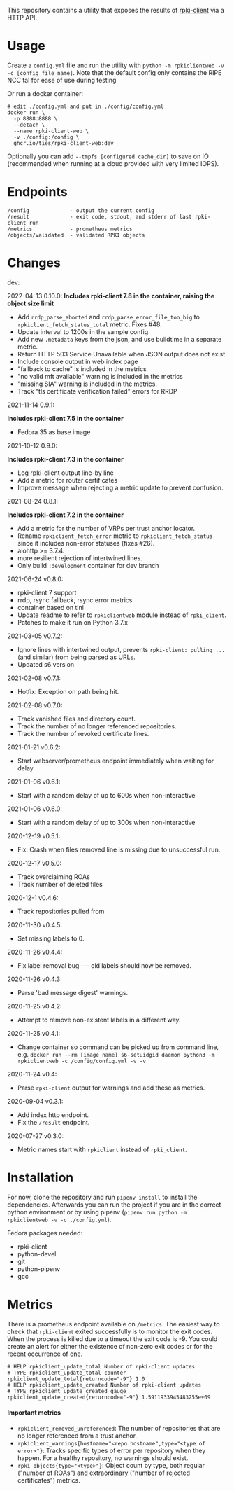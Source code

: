 This repository contains a utility that exposes the results of [rpki-client](https://www.rpki-client.org/)
via a HTTP API.

Usage
=====

Create a `config.yml` file and run the utility with `python -m rpkiclientweb -v -c [config_file_name]`.
Note that the default config only contains the RIPE NCC tal for ease of use during testing

Or run a docker container:
```
# edit ./config.yml and put in ./config/config.yml
docker run \
  -p 8888:8888 \
  --detach \
  --name rpki-client-web \
  -v ./config:/config \
  ghcr.io/ties/rpki-client-web:dev
```

Optionally you can add `--tmpfs [configured cache_dir]` to save on IO
(recommended when running at a cloud provided with very limited IOPS).

Endpoints
=========

```
/config             - output the current config
/result             - exit code, stdout, and stderr of last rpki-client run
/metrics            - prometheus metrics
/objects/validated  - validated RPKI objects
```

Changes
=======

dev:


2022-04-13 0.10.0:
**Includes rpki-client 7.8 in the container, raising the object size limit**

  * Add `rrdp_parse_aborted` and `rrdp_parse_error_file_too_big` to `rpkiclient_fetch_status_total` metric.
    Fixes #48.
  * Update interval to 1200s in the sample config
  * Add new `.metadata` keys from the json, and use buildtime in a separate metric.
  * Return HTTP 503 Service Unavailable when JSON output does not exist.
  * Include console output in web index page
  * "fallback to cache" is included in the metrics
  * "no valid mft available" warning is included in the metrics
  * "missing SIA" warning is included in the metrics.
  * Track "tls certificate verification failed" errors for RRDP

2021-11-14 0.9.1:

**Includes rpki-client 7.5 in the container**

  * Fedora 35 as base image

2021-10-12 0.9.0:

**Includes rpki-client 7.3 in the container**

  * Log rpki-client output line-by line
  * Add a metric for router certificates
  * Improve message when rejecting a metric update to prevent confusion.

2021-08-24 0.8.1:

**Includes rpki-client 7.2 in the container**

  * Add a metric for the number of VRPs per trust anchor locator.
  * Rename `rpkiclient_fetch_error` metric to `rpkiclient_fetch_status` since it
    includes non-error statuses (fixes #26).
  * aiohttp >= 3.7.4.
  * more resilient rejection of intertwined lines.
  * Only build `:development` container for dev branch

2021-06-24 v0.8.0:
  * rpki-client 7 support
  * rrdp, rsync fallback, rsync error metrics
  * container based on tini
  * Update readme to refer to `rpkiclientweb` module instead of `rpki_client`.
  * Patches to make it run on Python 3.7.x

2021-03-05 v0.7.2:
  * Ignore lines with intertwined output, prevents `rpki-client: pulling ...`
    (and similar) from being parsed as URLs.
  * Updated s6 version

2021-02-08 v0.7.1:
  * Hotfix: Exception on path being hit.

2021-02-08 v0.7.0:
  * Track vanished files and directory count.
  * Track the number of no longer referenced repositories.
  * Track the number of revoked certificate lines.

2021-01-21 v0.6.2:
  * Start webserver/prometheus endpoint immediately when waiting for delay

2021-01-06 v0.6.1:
  * Start with a random delay of up to 600s when non-interactive

2021-01-06 v0.6.0:
  * Start with a random delay of up to 300s when non-interactive

2020-12-19 v0.5.1:
  * Fix: Crash when files removed line is missing due to unsuccessful run.

2020-12-17 v0.5.0:
  * Track overclaiming ROAs
  * Track number of deleted files

2020-12-1 v0.4.6:
  * Track repositories pulled from

2020-11-30 v0.4.5:
  * Set missing labels to 0.

2020-11-26 v0.4.4:
  * Fix label removal bug --- old labels should now be removed.

2020-11-26 v0.4.3:
  * Parse 'bad message digest' warnings.

2020-11-25 v0.4.2:
  * Attempt to remove non-existent labels in a different way.

2020-11-25 v0.4.1:
  * Change container so command can be picked up from command line, e.g. `docker run --rm [image name] s6-setuidgid daemon python3 -m rpkiclientweb -c /config/config.yml -v -v`

2020-11-24 v0.4:
  * Parse `rpki-client` output for warnings and add these as metrics.

2020-09-04 v0.3.1:

  * Add index http endpoint.
  * Fix the `/result` endpoint.

2020-07-27 v0.3.0:

  * Metric names start with `rpkiclient` instead of `rpki_client`.

Installation
============

For now, clone the repository and run `pipenv install` to install the dependencies.
Afterwards you can run the project if you are in the correct python environment
or by using pipenv (`pipenv run python -m rpkiclientweb -v -c ./config.yml`).

Fedora packages needed:
  * rpki-client
  * python-devel
  * git
  * python-pipenv
  * gcc

Metrics
=======

There is a prometheus endpoint available on `/metrics`. The easiest way to check
that `rpki-client` exited successfully is to monitor the exit codes. When the
process is killed due to a timeout the exit code is -9. You could create an
alert for either the existence of non-zero exit codes or for the recent
occurrence of one.

```
# HELP rpkiclient_update_total Number of rpki-client updates
# TYPE rpkiclient_update_total counter
rpkiclient_update_total{returncode="-9"} 1.0
# HELP rpkiclient_update_created Number of rpki-client updates
# TYPE rpkiclient_update_created gauge
rpkiclient_update_created{returncode="-9"} 1.5911933945483255e+09
```

#### Important metrics
  * `rpkiclient_removed_unreferenced`: The number of repositories that are no
    longer referenced from a trust anchor.
  * `rpkiclient_warnings{hostname="<repo hostname",type="<type of error>"}`:
    Tracks specific types of error per repository when they happen. For a healthy
    repository, no warnings should exist.
  * `rpki_objects{type="<type>"}`: Object count by type, both regular ("number of ROAs") and extraordinary ("number of rejected certificates") metrics.
